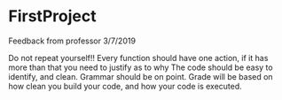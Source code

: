 # FirstProject

Feedback from professor 3/7/2019


Do not repeat yourself!!
Every function should have one action, if it has more than that you need to 
justify as to why
The code should be easy to identify, and clean. Grammar should be on point.
Grade will be based on how clean you build your code, and how your code is 
executed.


